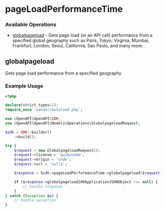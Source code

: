 # pageLoadPerformanceTime

### Available Operations

* [globalpageload](#globalpageload) - Gets page load (or an API call) performance from a specified global geography such as Paris, Tokyo, Virginia, Mumbai, Frankfurt, London, Seoul, California, Sao Paolo, and many more.

## globalpageload

Gets page load performance from a specified geography


### Example Usage

```php
<?php

declare(strict_types=1);
require_once 'vendor/autoload.php';

use \OpenAPI\OpenAPI\SDK;
use \OpenAPI\OpenAPI\Models\Operations\GlobalpageloadRequest;

$sdk = SDK::builder()
    ->build();

try {
    $request = new GlobalpageloadRequest();
    $request->license = 'quibusdam';
    $request->origin = 'unde';
    $request->url = 'nulla';

    $response = $sdk->pageLoadPerformanceTime->globalpageload($request);

    if ($response->globalpageload200ApplicationJSONObject !== null) {
        // handle response
    }
} catch (Exception $e) {
    // handle exception
}
```
